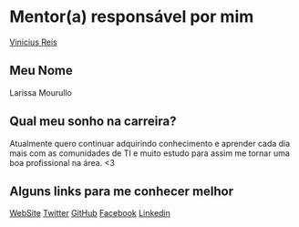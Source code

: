 # Mentor(a) responsável por mim

[Vinicius Reis](/mentores/perfis/vinicius_reis.md)

## Meu Nome

Larissa Mourullo

## Qual meu sonho na carreira?

Atualmente quero continuar adquirindo conhecimento e aprender cada dia mais com as comunidades de TI e muito estudo para assim me tornar uma boa profissional na área. <3

## Alguns links para me conhecer melhor

[WebSite](http://larismourullo.github.io)
[Twitter](https://twitter.com/larismourullo)
[GitHub](https://github.com/larismourullo)
[Facebook](https://www.facebook.com/larissamourullo)
[Linkedin](https://br.linkedin.com/in/larissa-mourullo-040073b9/)
